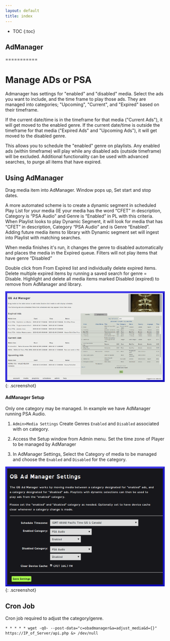 ```yaml
---
layout: default
title: index
---
```


* TOC
{:toc}

## AdManager
===========

#  Manage ADs or PSA

Admanager has settings for "enabled" and "disabled" media. Select the ads you want to include, and the time frame to play those ads. They are managed into categories; "Upcoming", "Current", and "Expired" based on their timeframe.
 
If the current date/time is in the timeframe for that media ("Current Ads"), it will get moved to the enabled genre. If the current date/time is outside the timeframe for that media ("Expired Ads" and "Upcoming Ads"), it will get moved to the disabled genre.
 
This allows you to schedule the "enabled" genre on playlists. Any enabled ads (within timeframe) will play while any disabled ads (outside timeframe) will be excluded.  Additional functionality can be used with advanced searches, to purge all items that have expired.

## Using AdManager

Drag media item into AdManager.  Window pops up, Set start and stop dates.

A more automated scheme is to create a dynamic segment in scheduled Play List for your media (IE your media has the word “CFET” in description, Category is “PSA Audio” and Genre is “Enabled”  in PL with this criteria.  When Playlist looks to play Dynamic Segment, it will look for media that has “CFET” in description, Category “PSA Audio” and is Genre “Enabled”.   Adding future media items to library with Dynamic segment set will ingest into Playlist with matching searches.

When media finishes it's run, it changes the genre to disabled automatically and places the media in the Expired queue.  Filters will not play items that have genre “Disabled”

Double click from From Expired list and individually delete expired items. Delete multiple expired items by running a saved search for genre = Disable.  Highlight and delete all media items marked Disabled (expired) to remove from AdManager and library. 

![AdManager](/img/ADManager.png){: .screenshot} 

#### AdManager Setup

Only one category may be managed. In example we have AdManager running PSA Audio.

1. `Admin>Media Settings` Create Genres `Enabled` and `Disabled` associated with on category.

1. Access the Setup window from Admin menu. Set the time zone of Player to be managed by AdManager

1. In AdManager Settings, Select the Category of media to be managed and choose the `Enabled` and `Disabled` for the category.

![AdManager Settings](/img/ADManager_Settings.png){: .screenshot} 

## Cron Job

Cron job required to adjust the category/genre.

~~~~ 
* * * * * wget -qO- --post-data="c=obadmanager&a=adjust_media&d={}" https://IP_of_Server/api.php &> /dev/null
~~~~ 


